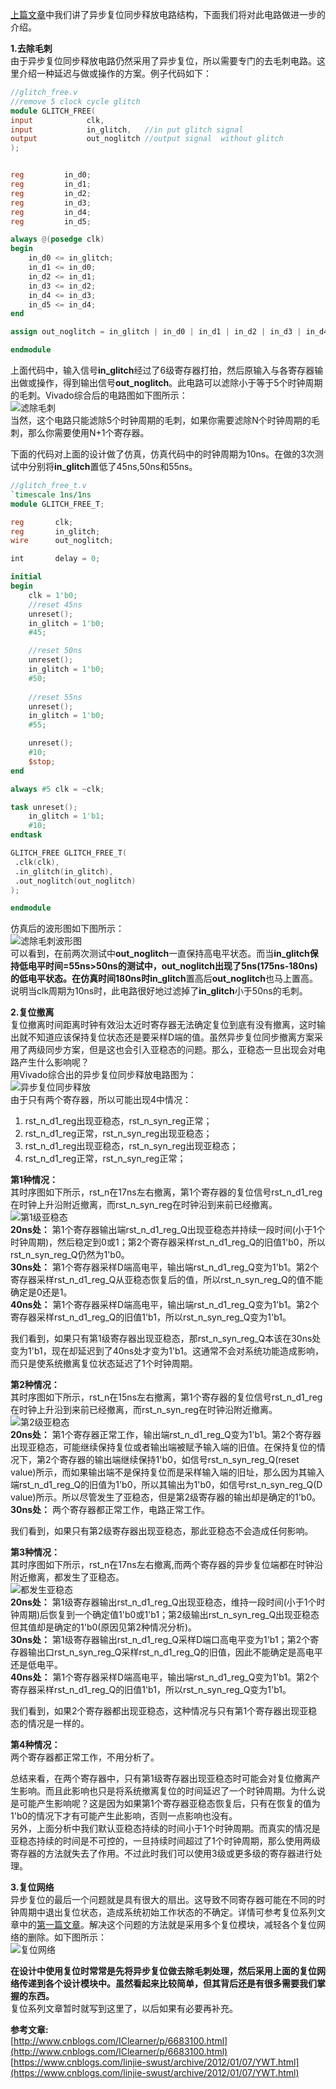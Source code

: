 [上篇文章](https://github.com/zhxiaoq9/WeChat/blob/master/ClassicalCircuitDesign_RESET/asyn_reset_syn_release.md)中我们讲了异步复位同步释放电路结构，下面我们将对此电路做进一步的介绍。    

**1.去除毛刺**   
由于异步复位同步释放电路仍然采用了异步复位，所以需要专门的去毛刺电路。这里介绍一种延迟与做或操作的方案。例子代码如下：   
```verilog
//glitch_free.v
//remove 5 clock cycle glitch
module GLITCH_FREE(
input            clk,
input            in_glitch,   //in put glitch signal
output           out_noglitch //output signal  without glitch
);


reg         in_d0;
reg         in_d1;
reg         in_d2;
reg         in_d3;
reg         in_d4;
reg         in_d5;

always @(posedge clk)
begin
	in_d0 <= in_glitch;
	in_d1 <= in_d0;
	in_d2 <= in_d1;
	in_d3 <= in_d2;
	in_d4 <= in_d3;
	in_d5 <= in_d4;
end

assign out_noglitch = in_glitch | in_d0 | in_d1 | in_d2 | in_d3 | in_d4 | in_d5;

endmodule
```
上面代码中，输入信号**in_glitch**经过了6级寄存器打拍，然后原输入与各寄存器输出做或操作，得到输出信号**out_noglitch**。此电路可以滤除小于等于5个时钟周期的毛刺。Vivado综合后的电路图如下图所示：   
![滤除毛刺](https://raw.githubusercontent.com/zhxiaoq9/WeChat/master/ClassicalCircuitDesign_RESET/images/glitch_sch.PNG "滤除毛刺")     
当然，这个电路只能滤除5个时钟周期的毛刺，如果你需要滤除N个时钟周期的毛刺，那么你需要使用N+1个寄存器。   

下面的代码对上面的设计做了仿真，仿真代码中的时钟周期为10ns。在做的3次测试中分别将**in_glitch**置低了45ns,50ns和55ns。    
```verilog
//glitch_free_t.v
`timescale 1ns/1ns
module GLITCH_FREE_T;

reg       clk;
reg       in_glitch;
wire      out_noglitch;

int       delay = 0;

initial
begin
	clk = 1'b0;
	//reset 45ns
	unreset();
	in_glitch = 1'b0;
	#45;

	//reset 50ns
	unreset();
	in_glitch = 1'b0;
	#50;
	
	//reset 55ns
	unreset();
	in_glitch = 1'b0;
	#55;

	unreset();
	#10;
	$stop;
end

always #5 clk = ~clk;

task unreset();
	in_glitch = 1'b1;
	#10;
endtask

GLITCH_FREE GLITCH_FREE_T(
 .clk(clk),
 .in_glitch(in_glitch),
 .out_noglitch(out_noglitch)
);

endmodule

```
仿真后的波形图如下图所示：    
![滤除毛刺波形图](https://raw.githubusercontent.com/zhxiaoq9/WeChat/master/ClassicalCircuitDesign_RESET/images/glitch_wave.PNG "滤除毛刺波形图")     
可以看到，在前两次测试中**out_noglitch**一直保持高电平状态。而当**in_glitch保持低电平时间=55ns>50ns的测试中，out_noglitch出现了5ns(175ns-180ns)的低电平状态。**在仿真时间180ns时**in_glitch**置高后**out_noglitch**也马上置高。说明当clk周期为10ns时，此电路很好地过滤掉了**in_glitch**小于50ns的毛刺。    

**2.复位撤离**     
复位撤离时间距离时钟有效沿太近时寄存器无法确定复位到底有没有撤离，这时输出就不知道应该保持复位状态还是要采样D端的值。虽然异步复位同步撤离方案采用了两级同步方案，但是这也会引入亚稳态的问题。那么，亚稳态一旦出现会对电路产生什么影响呢？     
用Vivado综合出的异步复位同步释放电路图为：  
![异步复位同步释放](https://raw.githubusercontent.com/zhxiaoq9/WeChat/master/ClassicalCircuitDesign_RESET/images/asyn_reset_syn_release.PNG "异步复位同步释放")      
由于只有两个寄存器，所以可能出现4中情况：
1. rst_n_d1_reg出现亚稳态，rst_n_syn_reg正常；
2. rst_n_d1_reg正常，rst_n_syn_reg出现亚稳态；
3. rst_n_d1_reg出现亚稳态，rst_n_syn_reg出现亚稳态；     
4. rst_n_d1_reg正常，rst_n_syn_reg正常；

      
**第1种情况：**   
其时序图如下所示，rst_n在17ns左右撤离，第1个寄存器的复位信号rst_n_d1_reg在时钟上升沿附近撤离，而rst_n_syn_reg在时钟沿到来前已经撤离。   
![第1级亚稳态](https://raw.githubusercontent.com/zhxiaoq9/WeChat/master/ClassicalCircuitDesign_RESET/images/level1_fault.PNG "第1级亚稳态")      
**20ns处：** 第1个寄存器输出端rst_n_d1_reg_Q出现亚稳态并持续一段时间(小于1个时钟周期)，然后稳定到0或1；第2个寄存器采样rst_n_d1_reg_Q的旧值1'b0，所以rst_n_syn_reg_Q仍然为1'b0。   
**30ns处：** 第1个寄存器采样D端高电平，输出端rst_n_d1_reg_Q变为1'b1。第2个寄存器采样rst_n_d1_reg_Q从亚稳态恢复后的值，所以rst_n_syn_reg_Q的值不能确定是0还是1。  
**40ns处：** 第1个寄存器采样D端高电平，输出端rst_n_d1_reg_Q变为1'b1。第2个寄存器采样rst_n_d1_reg_Q的旧值1'b1，所以rst_n_syn_reg_Q变为1'b1。    

我们看到，如果只有第1级寄存器出现亚稳态，那rst_n_syn_reg_Q本该在30ns处变为1'b1，现在却延迟到了40ns处才变为1'b1。这通常不会对系统功能造成影响，而只是使系统撤离复位状态延迟了1个时钟周期。   

**第2种情况：**   
其时序图如下所示，rst_n在15ns左右撤离，第1个寄存器的复位信号rst_n_d1_reg在时钟上升沿到来前已经撤离，而rst_n_syn_reg在时钟沿附近撤离。   
![第2级亚稳态](https://raw.githubusercontent.com/zhxiaoq9/WeChat/master/ClassicalCircuitDesign_RESET/images/level2_fault.PNG "第2级亚稳态")      
**20ns处：** 第1个寄存器正常工作，输出端rst_n_d1_reg_Q变为1'b1。第2个寄存器出现亚稳态，可能继续保持复位或者输出端被赋予输入端的旧值。在保持复位的情况下，第2个寄存器的输出端继续保持1'b0，如信号rst_n_syn_reg_Q(reset value)所示，而如果输出端不是保持复位而是采样输入端的旧址，那么因为其输入端rst_n_d1_reg_Q的旧值为1'b0，所以其输出为1'b0，如信号rst_n_syn_reg_Q(D value)所示。所以尽管发生了亚稳态，但是第2级寄存器的输出却是确定的1'b0。   
**30ns处：** 两个寄存器都正常工作，电路正常工作。    

我们看到，如果只有第2级寄存器出现亚稳态，那此亚稳态不会造成任何影响。

**第3种情况：**   
其时序图如下所示，rst_n在17ns左右撤离,而两个寄存器的异步复位端都在时钟沿附近撤离，都发生了亚稳态。   
![都发生亚稳态](https://raw.githubusercontent.com/zhxiaoq9/WeChat/master/ClassicalCircuitDesign_RESET/images/level1_level2_fault.PNG "都发生亚稳态")   
**20ns处：** 第1级寄存器输出rst_n_d1_reg_Q出现亚稳态，维持一段时间(小于1个时钟周期)后恢复到一个确定值1'b0或1'b1；第2级输出rst_n_syn_reg_Q出现亚稳态但其值却是确定的1'b0(原因见第2种情况分析)。     
**30ns处：** 第1级寄存器输出rst_n_d1_reg_Q采样D端口高电平变为1'b1；第2个寄存器输出口rst_n_syn_reg_Q采样rst_n_d1_reg_Q的旧值，因此不能确定是高电平还是低电平。  
**40ns处：** 第1个寄存器采样D端高电平，输出端rst_n_d1_reg_Q变为1'b1。第2个寄存器采样rst_n_d1_reg_Q的旧值1'b1，所以rst_n_syn_reg_Q变为1'b1。 

我们看到，如果2个寄存器都出现亚稳态，这种情况与只有第1个寄存器出现亚稳态的情况是一样的。

**第4种情况：**   
两个寄存器都正常工作，不用分析了。       

总结来看，在两个寄存器中，只有第1级寄存器出现亚稳态时可能会对复位撤离产生影响。而且此影响也只是将系统撤离复位的时间延迟了一个时钟周期。为什么说是可能产生影响呢？这是因为如果第1个寄存器亚稳态恢复后，只有在恢复的值为1'b0的情况下才有可能产生此影响，否则一点影响也没有。       
另外，上面分析中我们默认亚稳态持续的时间小于1个时钟周期。而真实的情况是亚稳态持续的时间是不可控的，一旦持续时间超过了1个时钟周期，那么使用两级寄存器的方法就失去了作用。不过此时我们可以使用3级或更多级的寄存器进行处理。


**3.复位网络**    
异步复位的最后一个问题就是具有很大的扇出。这导致不同寄存器可能在不同的时钟周期中退出复位状态，造成系统初始工作状态的不确定。详情可参考复位系列文章中的[第一篇文章](https://github.com/zhxiaoq9/WeChat/blob/master/ClassicalCircuitDesign_RESET/asyn_reset_syn_reset.md)。解决这个问题的方法就是采用多个复位模块，减轻各个复位网络的删除。如下图所示：  
![复位网络](https://raw.githubusercontent.com/zhxiaoq9/WeChat/master/ClassicalCircuitDesign_RESET/images/rst_net.PNG "复位网络")  

**在设计中使用复位时常常是先将异步复位做去除毛刺处理，然后采用上面的复位网络传递到各个设计模块中。虽然看起来比较简单，但其背后还是有很多需要我们掌握的东西。**  
复位系列文章暂时就写到这里了，以后如果有必要再补充。

**参考文章:**    
[http://www.cnblogs.com/IClearner/p/6683100.html](http://www.cnblogs.com/IClearner/p/6683100.html)   
[https://www.cnblogs.com/linjie-swust/archive/2012/01/07/YWT.html](https://www.cnblogs.com/linjie-swust/archive/2012/01/07/YWT.html)